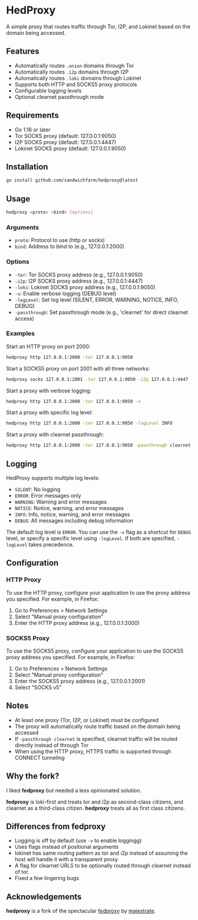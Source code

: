 # HedProxy

A simple proxy that routes traffic through Tor, I2P, and Lokinet based on the domain being accessed.

## Features

- Automatically routes `.onion` domains through Tor
- Automatically routes `.i2p` domains through I2P
- Automatically routes `.loki` domains through Lokinet
- Supports both HTTP and SOCKS5 proxy protocols
- Configurable logging levels
- Optional clearnet passthrough mode

## Requirements

- Go 1.16 or later
- Tor SOCKS proxy (default: 127.0.0.1:9050)
- I2P SOCKS proxy (default: 127.0.0.1:4447)
- Lokinet SOCKS proxy (default: 127.0.0.1:9050)

## Installation

```bash
go install github.com/sandwichfarm/hedproxy@latest
```

## Usage

```bash
hedproxy <proto> <bind> [options]
```

### Arguments

- `proto`: Protocol to use (http or socks)
- `bind`: Address to bind to (e.g., 127.0.0.1:2000)

### Options

- `-tor`: Tor SOCKS proxy address (e.g., 127.0.0.1:9050)
- `-i2p`: I2P SOCKS proxy address (e.g., 127.0.0.1:4447)
- `-loki`: Lokinet SOCKS proxy address (e.g., 127.0.0.1:9050)
- `-v`: Enable verbose logging (DEBUG level)
- `-logLevel`: Set log level (SILENT, ERROR, WARNING, NOTICE, INFO, DEBUG)
- `-passthrough`: Set passthrough mode (e.g., 'clearnet' for direct clearnet access)

### Examples

Start an HTTP proxy on port 2000:
```bash
hedproxy http 127.0.0.1:2000 -tor 127.0.0.1:9050
```

Start a SOCKS5 proxy on port 2001 with all three networks:
```bash
hedproxy socks 127.0.0.1:2001 -tor 127.0.0.1:9050 -i2p 127.0.0.1:4447 -loki 127.0.0.1:9050
```

Start a proxy with verbose logging:
```bash
hedproxy http 127.0.0.1:2000 -tor 127.0.0.1:9050 -v
```

Start a proxy with specific log level:
```bash
hedproxy http 127.0.0.1:2000 -tor 127.0.0.1:9050 -logLevel INFO
```

Start a proxy with clearnet passthrough:
```bash
hedproxy http 127.0.0.1:2000 -tor 127.0.0.1:9050 -passthrough clearnet
```

## Logging

HedProxy supports multiple log levels:

- `SILENT`: No logging
- `ERROR`: Error messages only
- `WARNING`: Warning and error messages
- `NOTICE`: Notice, warning, and error messages
- `INFO`: Info, notice, warning, and error messages
- `DEBUG`: All messages including debug information

The default log level is `ERROR`. You can use the `-v` flag as a shortcut for `DEBUG` level, or specify a specific level using `-logLevel`. If both are specified, `-logLevel` takes precedence.

## Configuration

### HTTP Proxy

To use the HTTP proxy, configure your application to use the proxy address you specified. For example, in Firefox:

1. Go to Preferences > Network Settings
2. Select "Manual proxy configuration"
3. Enter the HTTP proxy address (e.g., 127.0.0.1:2000)

### SOCKS5 Proxy

To use the SOCKS5 proxy, configure your application to use the SOCKS5 proxy address you specified. For example, in Firefox:

1. Go to Preferences > Network Settings
2. Select "Manual proxy configuration"
3. Enter the SOCKS5 proxy address (e.g., 127.0.0.1:2001)
4. Select "SOCKS v5"

## Notes

- At least one proxy (Tor, I2P, or Lokinet) must be configured
- The proxy will automatically route traffic based on the domain being accessed
- If `-passthrough clearnet` is specified, clearnet traffic will be routed directly instead of through Tor
- When using the HTTP proxy, HTTPS traffic is supported through CONNECT tunneling

## Why the fork?
I liked **fedproxy** but needed a less opinionated solution.

**fedproxy** is loki-first and treats tor and i2p as second-class citizens, and clearnet as a third-class citizen.
**hedproxy** treats all as first class citizens.

## Differences from fedproxy

- Logging is off by default (use `-v` to enable loggingg)
- Uses flags instead of positional arguments
- lokinet has same routing pattern as tor and i2p instead of assuming the host will handle it with a transparent proxy.
- A flag for clearnet URLS to be optionally routed through clearnet instead of tor.
- Fixed a few lingering bugs

## Acknowledgements

**hedproxy** is a fork of the spectacular [fedproxy](https://github.com/majestrate/fedproxy) by [majestrate](https://github.com/majestrate). 
